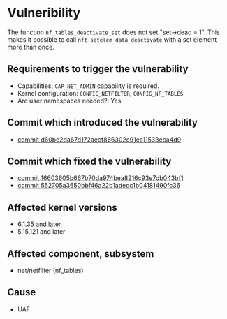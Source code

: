 # Vulneribility
The function `nf_tables_deactivate_set` does not set "set->dead = 1". This makes it possible to call `nft_setelem_data_deactivate` with a set element more than once.

## Requirements to trigger the vulnerability
 - Capabilities:  `CAP_NET_ADMIN` capability is required.
 - Kernel configuration: `CONFIG_NETFILTER`, `CONFIG_NF_TABLES`
 - Are user namespaces needed?: Yes
  
## Commit which introduced the vulnerability
 - [commit d60be2da67d172aecf866302c91ea11533eca4d9](https://git.kernel.org/pub/scm/linux/kernel/git/stable/linux.git/commit/net/netfilter/nf_tables_api.c?h=linux-6.1.y&id=d60be2da67d172aecf866302c91ea11533eca4d9)

## Commit which fixed the vulnerability
- [commit 16603605b667b70da974bea8216c93e7db043bf1](https://git.kernel.org/pub/scm/linux/kernel/git/torvalds/linux.git/commit/net/netfilter?id=16603605b667b70da974bea8216c93e7db043bf1)
- [commit 552705a3650bbf46a22b1adedc1b04181490fc36](https://git.kernel.org/pub/scm/linux/kernel/git/torvalds/linux.git/commit/?id=552705a3650bbf46a22b1adedc1b04181490fc36)

## Affected kernel versions
- 6.1.35 and later
- 5.15.121 and later

## Affected component, subsystem
- net/netfilter (nf_tables)

## Cause
- UAF

